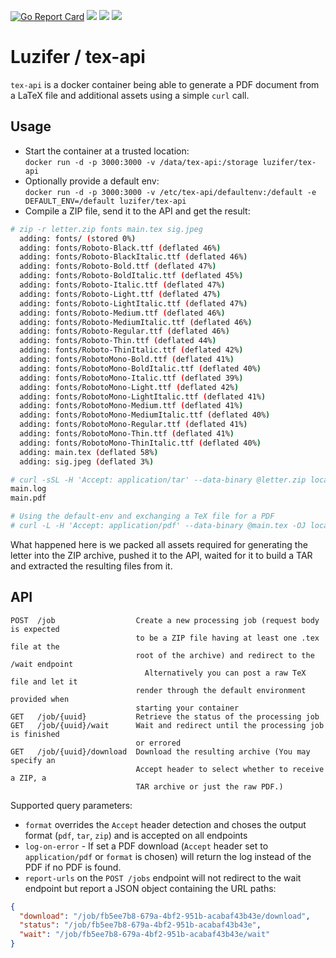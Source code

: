 [![Go Report Card](https://goreportcard.com/badge/github.com/Luzifer/tex-api)](https://goreportcard.com/report/github.com/Luzifer/tex-api)
![](https://badges.fyi/github/license/Luzifer/tex-api)
![](https://badges.fyi/github/downloads/Luzifer/tex-api)
![](https://badges.fyi/github/latest-release/Luzifer/tex-api)

# Luzifer / tex-api

`tex-api` is a docker container being able to generate a PDF document from a LaTeX file and additional assets using a simple `curl` call.

## Usage

- Start the container at a trusted location:  
`docker run -d -p 3000:3000 -v /data/tex-api:/storage luzifer/tex-api`
- Optionally provide a default env:  
`docker run -d -p 3000:3000 -v /etc/tex-api/defaultenv:/default -e DEFAULT_ENV=/default luzifer/tex-api`
- Compile a ZIP file, send it to the API and get the result:

```bash
# zip -r letter.zip fonts main.tex sig.jpeg
  adding: fonts/ (stored 0%)
  adding: fonts/Roboto-Black.ttf (deflated 46%)
  adding: fonts/Roboto-BlackItalic.ttf (deflated 46%)
  adding: fonts/Roboto-Bold.ttf (deflated 47%)
  adding: fonts/Roboto-BoldItalic.ttf (deflated 45%)
  adding: fonts/Roboto-Italic.ttf (deflated 47%)
  adding: fonts/Roboto-Light.ttf (deflated 47%)
  adding: fonts/Roboto-LightItalic.ttf (deflated 47%)
  adding: fonts/Roboto-Medium.ttf (deflated 46%)
  adding: fonts/Roboto-MediumItalic.ttf (deflated 46%)
  adding: fonts/Roboto-Regular.ttf (deflated 46%)
  adding: fonts/Roboto-Thin.ttf (deflated 44%)
  adding: fonts/Roboto-ThinItalic.ttf (deflated 42%)
  adding: fonts/RobotoMono-Bold.ttf (deflated 41%)
  adding: fonts/RobotoMono-BoldItalic.ttf (deflated 40%)
  adding: fonts/RobotoMono-Italic.ttf (deflated 39%)
  adding: fonts/RobotoMono-Light.ttf (deflated 42%)
  adding: fonts/RobotoMono-LightItalic.ttf (deflated 41%)
  adding: fonts/RobotoMono-Medium.ttf (deflated 41%)
  adding: fonts/RobotoMono-MediumItalic.ttf (deflated 40%)
  adding: fonts/RobotoMono-Regular.ttf (deflated 41%)
  adding: fonts/RobotoMono-Thin.ttf (deflated 41%)
  adding: fonts/RobotoMono-ThinItalic.ttf (deflated 40%)
  adding: main.tex (deflated 58%)
  adding: sig.jpeg (deflated 3%)

# curl -sSL -H 'Accept: application/tar' --data-binary @letter.zip localhost:3000/job | tar -xvf -
main.log
main.pdf

# Using the default-env and exchanging a TeX file for a PDF
# curl -L -H 'Accept: application/pdf' --data-binary @main.tex -OJ localhost:3000/job
```

What happened here is we packed all assets required for generating the letter into the ZIP archive, pushed it to the API, waited for it to build a TAR and extracted the resulting files from it.

## API

```
POST  /job                  Create a new processing job (request body is expected
                            to be a ZIP file having at least one .tex file at the
                            root of the archive) and redirect to the /wait endpoint
                              Alternatively you can post a raw TeX file and let it
                            render through the default environment provided when
                            starting your container
GET   /job/{uuid}           Retrieve the status of the processing job
GET   /job/{uuid}/wait      Wait and redirect until the processing job is finished
                            or errored
GET   /job/{uuid}/download  Download the resulting archive (You may specify an
                            Accept header to select whether to receive a ZIP, a
                            TAR archive or just the raw PDF.)
```

Supported query parameters:

- `format` overrides the `Accept` header detection and choses the output format (`pdf`, `tar`, `zip`) and is accepted on all endpoints
- `log-on-error` - If set a PDF download (`Accept` header set to `application/pdf` or `format` is chosen) will return the log instead of the PDF if no PDF is found.
- `report-urls` on the `POST /jobs` endpoint will not redirect to the wait endpoint but report a JSON object containing the URL paths:  
```json
{
  "download": "/job/fb5ee7b8-679a-4bf2-951b-acabaf43b43e/download",
  "status": "/job/fb5ee7b8-679a-4bf2-951b-acabaf43b43e",
  "wait": "/job/fb5ee7b8-679a-4bf2-951b-acabaf43b43e/wait"
}
```
